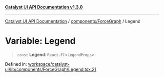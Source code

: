 [**Catalyst UI API Documentation v1.3.0**](../../../README.md)

---

[Catalyst UI API Documentation](../../../README.md) / [components/ForceGraph](../README.md) / Legend

# Variable: Legend

> `const` **Legend**: `React.FC`\<`LegendProps`\>

Defined in: [workspace/catalyst-ui/lib/components/ForceGraph/Legend.tsx:21](https://github.com/TheBranchDriftCatalyst/catalyst-ui/blob/main/lib/components/ForceGraph/Legend.tsx#L21)
